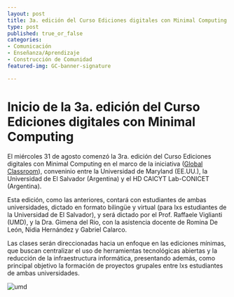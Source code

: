 ```yaml
---
layout: post
title: 3a. edición del Curso Ediciones digitales con Minimal Computing 
type: post
published: true_or_false
categories: 
- Comunicación 
- Enseñanza/Aprendizaje
- Construcción de Comunidad
featured-img: GC-banner-signature

---
```


# Inicio de la 3a. edición del Curso Ediciones digitales con Minimal Computing 


El miércoles 31 de agosto comenzó la 3ra. edición del Curso Ediciones digitales con Minimal Computing en el marco de la iniciativa ([Global Classroom](https://globalmaryland.umd.edu/offices/education-abroad/program/11841#itinerary)), conveninio entre la Universidad de Maryland (EE.UU.), la Universidad de El Salvador (Argentina) y el HD CAICYT Lab-CONICET (Argentina).

Esta edición, como las anteriores, contará con estudiantes de ambas universidades, dictado en formato bilingüe y virtual (para lxs estudiantes de la Universidad de El Salvador), y será dictado por el Prof. Raffaele Viglianti (UMD), y la Dra. Gimena del Rio, con la asistencia docente de Romina De León, Nidia Hernández y Gabriel Calarco.

Las clases serán direccionadas hacia un enfoque en las ediciones mínimas, que buscan centralizar el uso de herramientas tecnológicas abiertas y la reducción de la infraestructura informática, presentando además, como principal objetivo la formación de proyectos grupales entre lxs estudiantes de ambas universidades.


![umd](/assets/img/posts/MITH301-2022.jpg)


